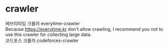 # crawler
에브리타임 크롤러 everytime-crawler<br>
Because https://everytime.kr don't allow crawling, I recommend you not to use this crawler for collecting large data.<br>
코드포스 크롤러 codeforces-crawler<br>
